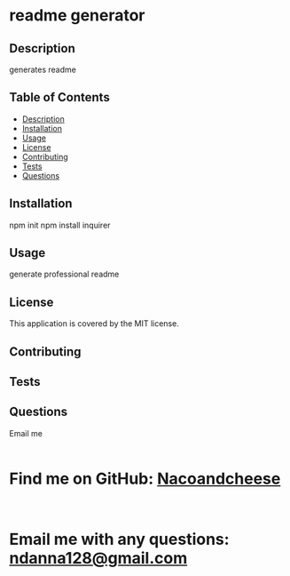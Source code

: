 
# readme generator
    
## Description
generates readme

## Table of Contents
- [Description](#description)
- [Installation](#installation)
- [Usage](#usage)
- [License](#license)
- [Contributing](#contributing)
- [Tests](#tests)
- [Questions](#questions)

## Installation
npm init npm install inquirer

## Usage
generate professional readme

## License
This application is covered by the MIT license.

## Contributing


## Tests


## Questions
Email me<br />
<br />

# Find me on GitHub: [Nacoandcheese](https://github.com/Nacoandcheese)<br />
<br />

# Email me with any questions: ndanna128@gmail.com<br /><br />
   